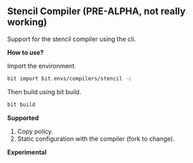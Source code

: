 Stencil Compiler (PRE-ALPHA, not really working)
--------------

Support for the stencil compiler using the cli. 

**How to use?**

Import the environment.

```bash
bit import bit.envs/compilers/stencil -c
```

Then build using bit build.

```bash
bit build
```

**Supported**

1. Copy policy.
2. Static configuration with the compiler (fork to change).

**Experimental**
